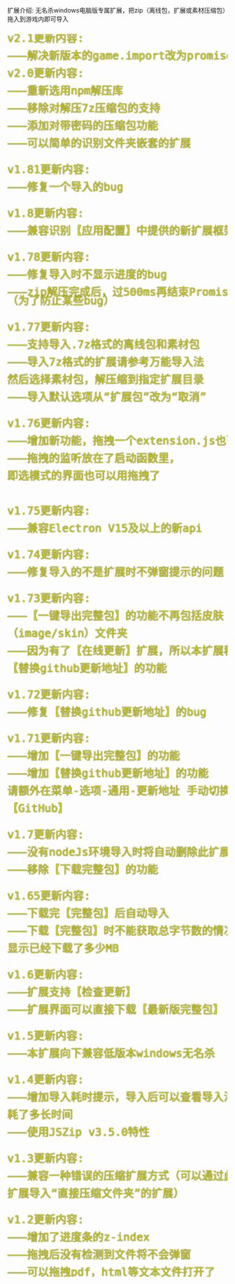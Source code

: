 扩展介绍: 无名杀windows电脑版专属扩展，把zip（离线包，扩展或素材压缩包）拖入到游戏内即可导入
<pre style="color:rgb(210,210,000); font-size:25px; line-height:20px; text-shadow: 0 0 2px black;">
v2.1更新内容:

———解决新版本的game.import改为promise的问题

v2.0更新内容:

———重新选用npm解压库

———移除对解压7z压缩包的支持

———添加对带密码的压缩包功能

———可以简单的识别文件夹嵌套的扩展


v1.81更新内容:

———修复一个导入的bug


v1.8更新内容:

———兼容识别【应用配置】中提供的新扩展框架


v1.78更新内容:

———修复导入时不显示进度的bug

———zip解压完成后，过500ms再结束Promise
（为了防止某些bug）


v1.77更新内容:

———支持导入.7z格式的离线包和素材包

———导入7z格式的扩展请参考万能导入法

然后选择素材包，解压缩到指定扩展目录

———导入默认选项从“扩展包”改为“取消”


v1.76更新内容:

———增加新功能，拖拽一个extension.js也可以导入扩展

———拖拽的监听放在了启动函数里，

即选模式的界面也可以用拖拽了



v1.75更新内容:

———兼容Electron V15及以上的新api


v1.74更新内容:

———修复导入的不是扩展时不弹窗提示的问题


v1.73更新内容:

———【一键导出完整包】的功能不再包括皮肤

（image/skin）文件夹

———因为有了【在线更新】扩展，所以本扩展移除

【替换github更新地址】的功能


v1.72更新内容:

———修复【替换github更新地址】的bug


v1.71更新内容:

———增加【一键导出完整包】的功能

———增加【替换github更新地址】的功能

请额外在菜单-选项-通用-更新地址 手动切换为

【GitHub】


v1.7更新内容:

———没有nodeJs环境导入时将自动删除此扩展

———移除【下载完整包】的功能


v1.65更新内容:

———下载完【完整包】后自动导入

———下载【完整包】时不能获取总字节数的情况将

显示已经下载了多少MB


v1.6更新内容:

———扩展支持【检查更新】

———扩展界面可以直接下载【最新版完整包】


v1.5更新内容:

———本扩展向下兼容低版本windows无名杀


v1.4更新内容:

———增加导入耗时提示，导入后可以查看导入消

耗了多长时间

———使用JSZip v3.5.0特性


v1.3更新内容:

———兼容一种错误的压缩扩展方式（可以通过此

扩展导入“直接压缩文件夹”的扩展）


v1.2更新内容:

———增加了进度条的z-index

———拖拽后没有检测到文件将不会弹窗

———可以拖拽pdf，html等文本文件打开了
</pre>